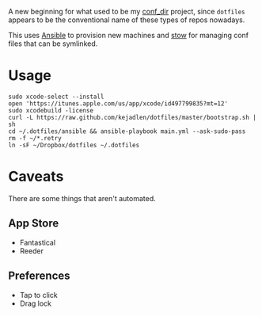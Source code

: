 A new beginning for what used to be my
[conf_dir](https://github.com/kejadlen/conf_dir) project, since `dotfiles`
appears to be the conventional name of these types of repos nowadays.

This uses [Ansible](https://github.com/ansible/ansible) to provision new
machines and [stow](http://www.gnu.org/software/stow/) for managing conf
files that can be symlinked.

# Usage

``` shell
sudo xcode-select --install
open 'https://itunes.apple.com/us/app/xcode/id497799835?mt=12'
sudo xcodebuild -license
curl -L https://raw.github.com/kejadlen/dotfiles/master/bootstrap.sh | sh
cd ~/.dotfiles/ansible && ansible-playbook main.yml --ask-sudo-pass
rm -f ~/*.retry
ln -sF ~/Dropbox/dotfiles ~/.dotfiles
```

# Caveats

There are some things that aren't automated.

## App Store

- Fantastical
- Reeder

## Preferences

- Tap to click
- Drag lock
